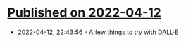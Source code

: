 # [Published on 2022-04-12](index.md)

* [2022-04-12, 22:43:56](https://news.ycombinator.com/item?id=31009129) - [A few things to try with DALL·E](https://www.bramadams.dev/projects/dalle-tricks)
